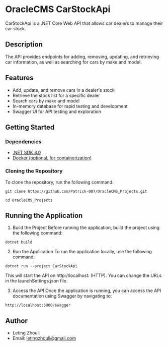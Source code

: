 # OracleCMS CarStockApi

CarStockApi is a .NET Core Web API that allows car dealers to manage their car stock. 

## Description

The API provides endpoints for adding, removing, updating, and retrieving car information, as well as searching for cars by make and model.

## Features
* Add, update, and remove cars in a dealer's stock
* Retrieve the stock list for a specific dealer
* Search cars by make and model
* In-memory database for rapid testing and development
* Swagger UI for API testing and exploration

## Getting Started

### Dependencies

- [.NET SDK 8.0](https://dotnet.microsoft.com/download/dotnet/8.0)
- [Docker (optional, for containerization)](https://docs.docker.com/get-docker/)

### Cloning the Repository

To clone the repository, run the following command:
```
git clone https://github.com/Patrick-007/OracleCMS_Projects.git
```
```
cd OracleCMS_Projects
```
## Running the Application

1. Build the Project
Before running the application, build the project using the following command:
```
dotnet build
```

2. Run the Application
To run the application locally, use the following command:
```
dotnet run --project CarStockApi
```
This will start the API on http://localhost: (HTTP). You can change the URLs in the launchSettings.json file.

3. Access the API
Once the application is running, you can access the API documentation using Swagger by navigating to:
```
http://localhost:5000/swagger
```

## Author

- Leting Zhouli
- Email: letingzhouli@gmail.com

